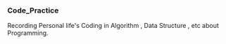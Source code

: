  ### Code_Practice
Recording Personal life's Coding in Algorithm , Data Structure , etc about Programming. 
